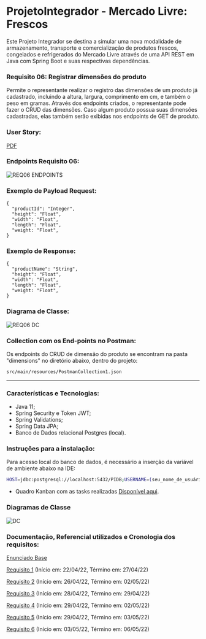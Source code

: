 # ProjetoIntegrador - Mercado Livre: Frescos


Este Projeto Integrador se destina a simular uma nova modalidade de armazenamento, transporte e comercialização de produtos frescos, congelados e refrigerados do Mercado Livre através de uma API REST em Java com Spring Boot e suas respectivas dependências.

### Requisito 06: Registrar dimensões do produto

Permite o representante realizar o registro das dimensões de um produto já cadastrado, incluindo a altura, largura, comprimento em cm, e também o peso em gramas. Através dos endpoints criados, o representante pode fazer o CRUD das dimensões. Caso algum produto possua suas dimensões cadastradas, elas também serão exibidas nos endpoints de GET de produto.

### User Story:
[PDF](https://github.com/a-preis/ProjetoIntegrador-MeliFrescos/files/8632108/Requisito.06.docx.pdf)

### Endpoints Requisito 06:

![REQ06 ENDPOINTS](https://user-images.githubusercontent.com/101266447/166931944-fbe11db9-0119-445a-ad23-8d0465d6e8cd.png)

### Exemplo de Payload Request:

```
{
  "productId": "Integer",
  "height": "Float",
  "width": "Float",
  "length": "Float",
  "weight: "Float",
}
```

### Exemplo de Response:

```
{
  "productName": "String",
  "height": "Float",
  "width": "Float",
  "length": "Float",
  "weight: "Float",
}
```

### Diagrama de Classe:

![REQ06 DC](https://user-images.githubusercontent.com/101266447/166931555-e7abca06-efeb-47b0-b910-11fc7dc8cc55.png)

### Collection com os End-points no Postman:
Os endpoints do CRUD de dimensão do produto se encontram na pasta "dimensions" no diretório abaixo, dentro do projeto:

```sh
src/main/resources/PostmanCollection1.json
```
-----
### Características e Tecnologias:
- Java 11;
- Spring Security e Token JWT;
- Spring Validations;
- Spring Data JPA;
- Banco de Dados relacional Postgres (local).

### Instruções para a instalação:

Para acesso local do banco de dados, é necessário a inserção da variável de ambiente abaixo na IDE:

```sh
HOST=jdbc:postgresql://localhost:5432/PIDB;USERNAME=(seu_nome_de_usuário);PASSWORD=(sua_senha_definida)
```
- Quadro Kanban com as tasks realizadas [Disponível aqui](https://github.com/juliocesargama/ProjetoIntegrador-MeliFrescos/projects/1).

### Diagramas de Classe
![DC](https://user-images.githubusercontent.com/70298438/166481858-c235e35d-9865-4d2c-a556-cd2ab11989a9.jpg)


### Documentação, Referencial utilizados e Cronologia dos requisitos:

[Enunciado Base](https://drive.google.com/file/d/1bBOM49bxqRR7apxP3sgV7_LRiTq9xQD2/view)

[Requisito 1](https://drive.google.com/file/d/1rbT3upYAwN-CrOVtze0M2Fq7Cobuj7FD/view) (Início em: 22/04/22, Término em: 27/04/22)

[Requisito 2](https://drive.google.com/file/d/1M66St3F6TwWJ6WG_s1in75_bMyeKb8PM/view) (Início em: 26/04/22, Término em: 02/05/22)

[Requisito 3](https://drive.google.com/file/d/1GnTl6sHhdvyKjR0oz0nXlyvzH-oW_2Jv/view) (Início em: 28/04/22, Término em: 29/04/22)

[Requisito 4](https://drive.google.com/file/d/1kNZLztafr2tXuDU24W9xwUu09va2kMP0/view) (Início em: 29/04/22, Término em: 02/05/22)

[Requisito 5](https://drive.google.com/file/d/1yiEzdwI87K7AO9bgPffHbb0DPjVKM-oP/view) (Início em: 29/04/22, Término em: 03/05/22)

[Requisito 6](https://drive.google.com/file/d/1zlRtIPjK4r0WdrzFs7LIVA_8Q5HyDgXz/view) (Início em: 03/05/22, Término em: 06/05/22)
